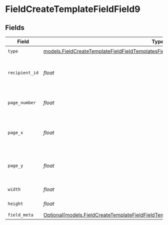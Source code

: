 # FieldCreateTemplateFieldField9


## Fields

| Field                                                                                                                                                                              | Type                                                                                                                                                                               | Required                                                                                                                                                                           | Description                                                                                                                                                                        |
| ---------------------------------------------------------------------------------------------------------------------------------------------------------------------------------- | ---------------------------------------------------------------------------------------------------------------------------------------------------------------------------------- | ---------------------------------------------------------------------------------------------------------------------------------------------------------------------------------- | ---------------------------------------------------------------------------------------------------------------------------------------------------------------------------------- |
| `type`                                                                                                                                                                             | [models.FieldCreateTemplateFieldFieldTemplatesFieldsRequestRequestBody9Type](../models/fieldcreatetemplatefieldfieldtemplatesfieldsrequestrequestbody9type.md)                     | :heavy_check_mark:                                                                                                                                                                 | N/A                                                                                                                                                                                |
| `recipient_id`                                                                                                                                                                     | *float*                                                                                                                                                                            | :heavy_check_mark:                                                                                                                                                                 | The ID of the recipient to create the field for.                                                                                                                                   |
| `page_number`                                                                                                                                                                      | *float*                                                                                                                                                                            | :heavy_check_mark:                                                                                                                                                                 | The page number the field will be on.                                                                                                                                              |
| `page_x`                                                                                                                                                                           | *float*                                                                                                                                                                            | :heavy_check_mark:                                                                                                                                                                 | The X coordinate of where the field will be placed.                                                                                                                                |
| `page_y`                                                                                                                                                                           | *float*                                                                                                                                                                            | :heavy_check_mark:                                                                                                                                                                 | The Y coordinate of where the field will be placed.                                                                                                                                |
| `width`                                                                                                                                                                            | *float*                                                                                                                                                                            | :heavy_check_mark:                                                                                                                                                                 | The width of the field.                                                                                                                                                            |
| `height`                                                                                                                                                                           | *float*                                                                                                                                                                            | :heavy_check_mark:                                                                                                                                                                 | The height of the field.                                                                                                                                                           |
| `field_meta`                                                                                                                                                                       | [Optional[models.FieldCreateTemplateFieldFieldTemplatesFieldsRequestRequestBody9FieldMeta]](../models/fieldcreatetemplatefieldfieldtemplatesfieldsrequestrequestbody9fieldmeta.md) | :heavy_minus_sign:                                                                                                                                                                 | N/A                                                                                                                                                                                |